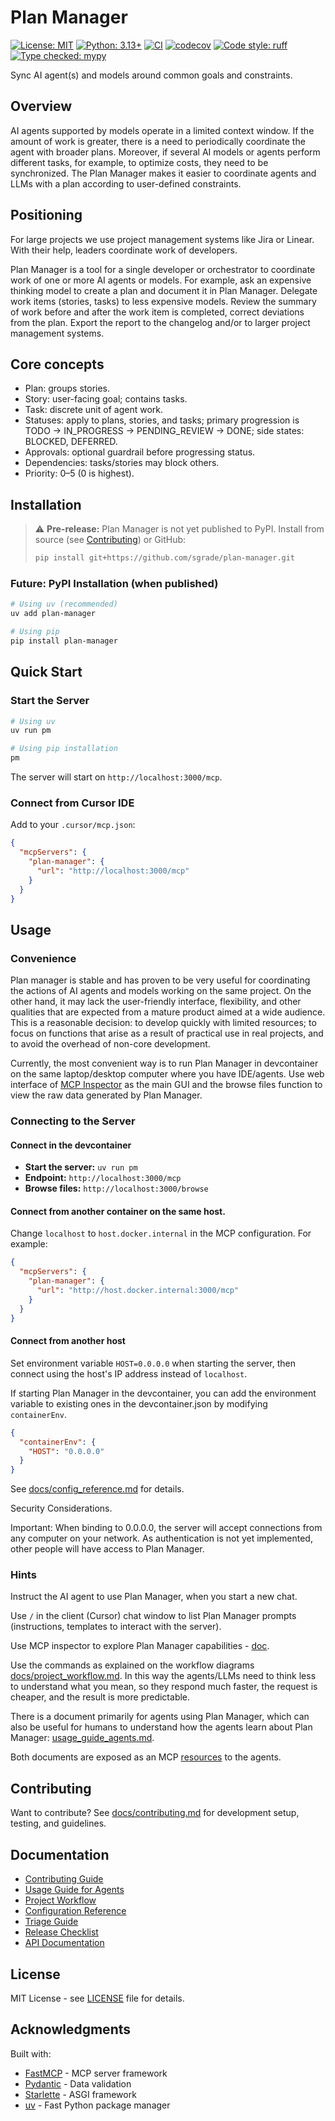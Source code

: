 # Plan Manager

[![License: MIT](https://img.shields.io/badge/License-MIT-yellow.svg)](LICENSE)
[![Python: 3.13+](https://img.shields.io/badge/python-3.13+-blue.svg)](https://www.python.org/downloads/)
[![CI](https://github.com/sgrade/plan-manager/actions/workflows/ci.yml/badge.svg)](https://github.com/sgrade/plan-manager/actions/workflows/ci.yml)
[![codecov](https://codecov.io/gh/sgrade/plan-manager/branch/main/graph/badge.svg)](https://codecov.io/gh/sgrade/plan-manager)
[![Code style: ruff](https://img.shields.io/badge/code%20style-ruff-000000.svg)](https://github.com/astral-sh/ruff)
[![Type checked: mypy](https://img.shields.io/badge/type%20checked-mypy-blue.svg)](https://mypy-lang.org/)

Sync AI agent(s) and models around common goals and constraints.

## Overview

AI agents supported by models operate in a limited context window. If the amount of work is greater, there is a need to periodically coordinate the agent with broader plans. Moreover, if several AI models or agents perform different tasks, for example, to optimize costs, they need to be synchronized. The Plan Manager makes it easier to coordinate agents and LLMs with a plan according to user-defined constraints.

## Positioning

For large projects we use project management systems like Jira or Linear. With their help, leaders coordinate work of developers.

Plan Manager is a tool for a single developer or orchestrator to coordinate work of one or more AI agents or models. For example, ask an expensive thinking model to create a plan and document it in Plan Manager. Delegate work items (stories, tasks) to less expensive models. Review the summary of work before and after the work item is completed, correct deviations from the plan. Export the report to the changelog and/or to larger project management systems.

## Core concepts

- Plan: groups stories.
- Story: user-facing goal; contains tasks.
- Task: discrete unit of agent work.
- Statuses: apply to plans, stories, and tasks; primary progression is TODO → IN_PROGRESS → PENDING_REVIEW → DONE; side states: BLOCKED, DEFERRED.
- Approvals: optional guardrail before progressing status.
- Dependencies: tasks/stories may block others.
- Priority: 0–5 (0 is highest).

## Installation

> ⚠️ **Pre-release:** Plan Manager is not yet published to PyPI.
> Install from source (see [Contributing](docs/contributing.md)) or GitHub:
>
> ```bash
> pip install git+https://github.com/sgrade/plan-manager.git
> ```

### Future: PyPI Installation (when published)

```bash
# Using uv (recommended)
uv add plan-manager

# Using pip
pip install plan-manager
```

## Quick Start

### Start the Server

```bash
# Using uv
uv run pm

# Using pip installation
pm
```

The server will start on `http://localhost:3000/mcp`.

### Connect from Cursor IDE

Add to your `.cursor/mcp.json`:

```json
{
  "mcpServers": {
    "plan-manager": {
      "url": "http://localhost:3000/mcp"
    }
  }
}
```

## Usage

### Convenience

Plan manager is stable and has proven to be very useful for coordinating the actions of AI agents and models working on the same project. On the other hand, it may lack the user-friendly interface, flexibility, and other qualities that are expected from a mature product aimed at a wide audience. This is a reasonable decision: to develop quickly with limited resources; to focus on functions that arise as a result of practical use in real projects, and to avoid the overhead of non-core development.

Currently, the most convenient way is to run Plan Manager in devcontainer on the same laptop/desktop computer where you have IDE/agents. Use web interface of [MCP Inspector](dev/mcp-inspector/README.md) as the main GUI and the browse files function to view the raw data generated by Plan Manager.

### Connecting to the Server

#### Connect in the devcontainer

- **Start the server:** `uv run pm`
- **Endpoint:** `http://localhost:3000/mcp`
- **Browse files:** `http://localhost:3000/browse`

#### Connect from another container on the same host.

Change `localhost` to `host.docker.internal` in the MCP configuration. For example:

```json
{
  "mcpServers": {
    "plan-manager": {
      "url": "http://host.docker.internal:3000/mcp"
    }
  }
}
```

#### Connect from another host

Set environment variable `HOST=0.0.0.0` when starting the server, then connect using the host's IP address instead of `localhost`.

If starting Plan Manager in the devcontainer, you can add the environment variable to existing ones in the devcontainer.json by modifying `containerEnv`.

```json
{
  "containerEnv": {
    "HOST": "0.0.0.0"
  }
}
```

See [docs/config_reference.md](docs/config_reference.md) for details.

Security Considerations.

Important: When binding to 0.0.0.0, the server will accept connections from any computer on your network. As authentication is not yet implemented, other people will have access to Plan Manager.

### Hints

Instruct the AI agent to use Plan Manager, when you start a new chat.

Use `/` in the client (Cursor) chat window to list Plan Manager prompts (instructions, templates to interact with the server).

Use MCP inspector to explore Plan Manager capabilities - [doc](dev/mcp-inspector/README.md).

Use the commands as explained on the workflow diagrams [docs/project_workflow.md](docs/project_workflow.md). In this way the agents/LLMs need to think less to understand what you mean, so they respond much faster, the request is cheaper, and the result is more predictable.

There is a document primarily for agents using Plan Manager, which can also be useful for humans to understand how the agents learn about Plan Manager: [usage_guide_agents.md](docs/usage_guide_agents.md).

Both documents are exposed as an MCP [resources](https://modelcontextprotocol.io/specification/2025-06-18/server/resources) to the agents.

## Contributing

Want to contribute? See [docs/contributing.md](docs/contributing.md) for development setup, testing, and guidelines.

## Documentation

- [Contributing Guide](docs/contributing.md)
- [Usage Guide for Agents](docs/usage_guide_agents.md)
- [Project Workflow](docs/project_workflow.md)
- [Configuration Reference](docs/config_reference.md)
- [Triage Guide](docs/triage_guide.md)
- [Release Checklist](docs/release_checklist.md)
- [API Documentation](https://sgrade.github.io/plan-manager/)

## License

MIT License - see [LICENSE](LICENSE) file for details.

## Acknowledgments

Built with:
- [FastMCP](https://github.com/jlowin/fastmcp) - MCP server framework
- [Pydantic](https://pydantic-docs.helpmanual.io/) - Data validation
- [Starlette](https://www.starlette.io/) - ASGI framework
- [uv](https://github.com/astral-sh/uv) - Fast Python package manager

